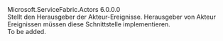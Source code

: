 <Type Name="IActorEventPublisher" FullName="Microsoft.ServiceFabric.Actors.IActorEventPublisher">
  <TypeSignature Language="C#" Value="public interface IActorEventPublisher" />
  <TypeSignature Language="ILAsm" Value=".class public interface auto ansi abstract IActorEventPublisher" />
  <TypeSignature Language="DocId" Value="T:Microsoft.ServiceFabric.Actors.IActorEventPublisher" />
  <TypeSignature Language="VB.NET" Value="Public Interface IActorEventPublisher" />
  <TypeSignature Language="F#" Value="type IActorEventPublisher = interface" />
  <AssemblyInfo>
    <AssemblyName>Microsoft.ServiceFabric.Actors</AssemblyName>
    <AssemblyVersion>6.0.0.0</AssemblyVersion>
  </AssemblyInfo>
  <Interfaces />
  <Docs>
    <summary>
            Stellt den Herausgeber der Akteur-Ereignisse. Herausgeber von Akteur Ereignissen müssen diese Schnittstelle implementieren.
            </summary>
    <remarks>To be added.</remarks>
  </Docs>
  <Members />
</Type>